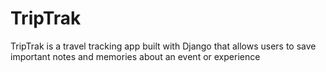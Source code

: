 # TripTrak
TripTrak is a travel tracking app built with Django that allows users to save important notes and memories about an event or experience
